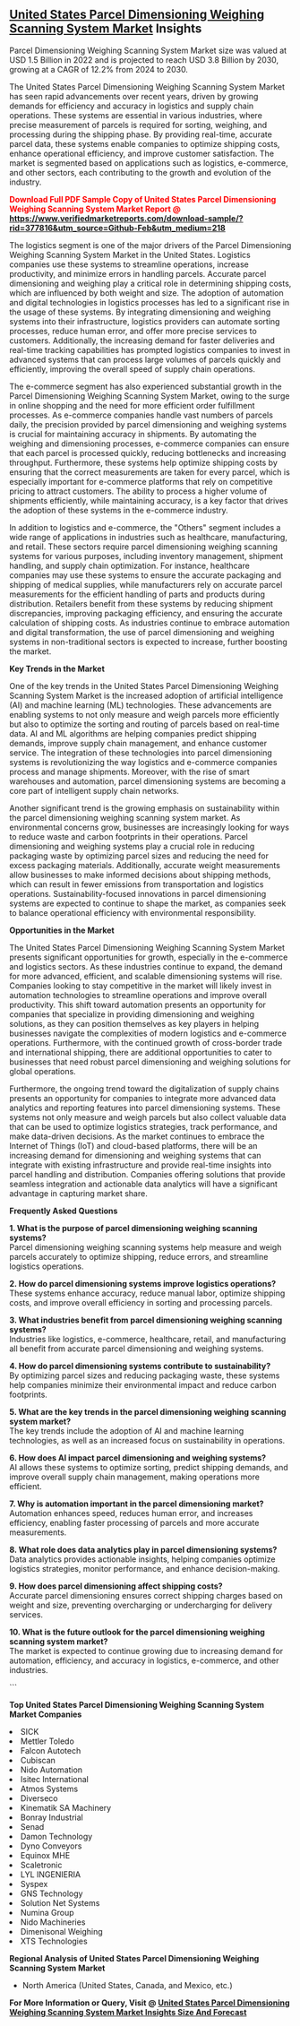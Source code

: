 <h2><a href="https://www.verifiedmarketreports.com/download-sample/?rid=377816&amp;utm_source=Github-Feb&amp;utm_medium=218" target="_blank">United States Parcel Dimensioning Weighing Scanning System Market</a> Insights</h2><p>Parcel Dimensioning Weighing Scanning System Market size was valued at USD 1.5 Billion in 2022 and is projected to reach USD 3.8 Billion by 2030, growing at a CAGR of 12.2% from 2024 to 2030.</p><p> <p>The United States Parcel Dimensioning Weighing Scanning System Market has seen rapid advancements over recent years, driven by growing demands for efficiency and accuracy in logistics and supply chain operations. These systems are essential in various industries, where precise measurement of parcels is required for sorting, weighing, and processing during the shipping phase. By providing real-time, accurate parcel data, these systems enable companies to optimize shipping costs, enhance operational efficiency, and improve customer satisfaction. The market is segmented based on applications such as logistics, e-commerce, and other sectors, each contributing to the growth and evolution of the industry.</p> <p><b><p><span class=""><span style="color: #ff0000;"><strong>Download Full PDF Sample Copy of United States Parcel Dimensioning Weighing Scanning System Market Report</strong> @ </span><a href="https://www.verifiedmarketreports.com/download-sample/?rid=377816&amp;utm_source=Github-Feb&amp;utm_medium=218" target="_blank">https://www.verifiedmarketreports.com/download-sample/?rid=377816&amp;utm_source=Github-Feb&amp;utm_medium=218</a></span></p></b></p> <p>The logistics segment is one of the major drivers of the Parcel Dimensioning Weighing Scanning System Market in the United States. Logistics companies use these systems to streamline operations, increase productivity, and minimize errors in handling parcels. Accurate parcel dimensioning and weighing play a critical role in determining shipping costs, which are influenced by both weight and size. The adoption of automation and digital technologies in logistics processes has led to a significant rise in the usage of these systems. By integrating dimensioning and weighing systems into their infrastructure, logistics providers can automate sorting processes, reduce human error, and offer more precise services to customers. Additionally, the increasing demand for faster deliveries and real-time tracking capabilities has prompted logistics companies to invest in advanced systems that can process large volumes of parcels quickly and efficiently, improving the overall speed of supply chain operations. <p>The e-commerce segment has also experienced substantial growth in the Parcel Dimensioning Weighing Scanning System Market, owing to the surge in online shopping and the need for more efficient order fulfillment processes. As e-commerce companies handle vast numbers of parcels daily, the precision provided by parcel dimensioning and weighing systems is crucial for maintaining accuracy in shipments. By automating the weighing and dimensioning processes, e-commerce companies can ensure that each parcel is processed quickly, reducing bottlenecks and increasing throughput. Furthermore, these systems help optimize shipping costs by ensuring that the correct measurements are taken for every parcel, which is especially important for e-commerce platforms that rely on competitive pricing to attract customers. The ability to process a higher volume of shipments efficiently, while maintaining accuracy, is a key factor that drives the adoption of these systems in the e-commerce industry. <p>In addition to logistics and e-commerce, the "Others" segment includes a wide range of applications in industries such as healthcare, manufacturing, and retail. These sectors require parcel dimensioning weighing scanning systems for various purposes, including inventory management, shipment handling, and supply chain optimization. For instance, healthcare companies may use these systems to ensure the accurate packaging and shipping of medical supplies, while manufacturers rely on accurate parcel measurements for the efficient handling of parts and products during distribution. Retailers benefit from these systems by reducing shipment discrepancies, improving packaging efficiency, and ensuring the accurate calculation of shipping costs. As industries continue to embrace automation and digital transformation, the use of parcel dimensioning and weighing systems in non-traditional sectors is expected to increase, further boosting the market. <p><b>Key Trends in the Market</b></p> <p>One of the key trends in the United States Parcel Dimensioning Weighing Scanning System Market is the increased adoption of artificial intelligence (AI) and machine learning (ML) technologies. These advancements are enabling systems to not only measure and weigh parcels more efficiently but also to optimize the sorting and routing of parcels based on real-time data. AI and ML algorithms are helping companies predict shipping demands, improve supply chain management, and enhance customer service. The integration of these technologies into parcel dimensioning systems is revolutionizing the way logistics and e-commerce companies process and manage shipments. Moreover, with the rise of smart warehouses and automation, parcel dimensioning systems are becoming a core part of intelligent supply chain networks. <p>Another significant trend is the growing emphasis on sustainability within the parcel dimensioning weighing scanning system market. As environmental concerns grow, businesses are increasingly looking for ways to reduce waste and carbon footprints in their operations. Parcel dimensioning and weighing systems play a crucial role in reducing packaging waste by optimizing parcel sizes and reducing the need for excess packaging materials. Additionally, accurate weight measurements allow businesses to make informed decisions about shipping methods, which can result in fewer emissions from transportation and logistics operations. Sustainability-focused innovations in parcel dimensioning systems are expected to continue to shape the market, as companies seek to balance operational efficiency with environmental responsibility. <p><b>Opportunities in the Market</b></p> <p>The United States Parcel Dimensioning Weighing Scanning System Market presents significant opportunities for growth, especially in the e-commerce and logistics sectors. As these industries continue to expand, the demand for more advanced, efficient, and scalable dimensioning systems will rise. Companies looking to stay competitive in the market will likely invest in automation technologies to streamline operations and improve overall productivity. This shift toward automation presents an opportunity for companies that specialize in providing dimensioning and weighing solutions, as they can position themselves as key players in helping businesses navigate the complexities of modern logistics and e-commerce operations. Furthermore, with the continued growth of cross-border trade and international shipping, there are additional opportunities to cater to businesses that need robust parcel dimensioning and weighing solutions for global operations. <p>Furthermore, the ongoing trend toward the digitalization of supply chains presents an opportunity for companies to integrate more advanced data analytics and reporting features into parcel dimensioning systems. These systems not only measure and weigh parcels but also collect valuable data that can be used to optimize logistics strategies, track performance, and make data-driven decisions. As the market continues to embrace the Internet of Things (IoT) and cloud-based platforms, there will be an increasing demand for dimensioning and weighing systems that can integrate with existing infrastructure and provide real-time insights into parcel handling and distribution. Companies offering solutions that provide seamless integration and actionable data analytics will have a significant advantage in capturing market share. <p><b>Frequently Asked Questions</b></p> <p><b>1. What is the purpose of parcel dimensioning weighing scanning systems?</b><br>Parcel dimensioning weighing scanning systems help measure and weigh parcels accurately to optimize shipping, reduce errors, and streamline logistics operations.</p> <p><b>2. How do parcel dimensioning systems improve logistics operations?</b><br>These systems enhance accuracy, reduce manual labor, optimize shipping costs, and improve overall efficiency in sorting and processing parcels.</p> <p><b>3. What industries benefit from parcel dimensioning weighing scanning systems?</b><br>Industries like logistics, e-commerce, healthcare, retail, and manufacturing all benefit from accurate parcel dimensioning and weighing systems.</p> <p><b>4. How do parcel dimensioning systems contribute to sustainability?</b><br>By optimizing parcel sizes and reducing packaging waste, these systems help companies minimize their environmental impact and reduce carbon footprints.</p> <p><b>5. What are the key trends in the parcel dimensioning weighing scanning system market?</b><br>The key trends include the adoption of AI and machine learning technologies, as well as an increased focus on sustainability in operations.</p> <p><b>6. How does AI impact parcel dimensioning and weighing systems?</b><br>AI allows these systems to optimize sorting, predict shipping demands, and improve overall supply chain management, making operations more efficient.</p> <p><b>7. Why is automation important in the parcel dimensioning market?</b><br>Automation enhances speed, reduces human error, and increases efficiency, enabling faster processing of parcels and more accurate measurements.</p> <p><b>8. What role does data analytics play in parcel dimensioning systems?</b><br>Data analytics provides actionable insights, helping companies optimize logistics strategies, monitor performance, and enhance decision-making.</p> <p><b>9. How does parcel dimensioning affect shipping costs?</b><br>Accurate parcel dimensioning ensures correct shipping charges based on weight and size, preventing overcharging or undercharging for delivery services.</p> <p><b>10. What is the future outlook for the parcel dimensioning weighing scanning system market?</b><br>The market is expected to continue growing due to increasing demand for automation, efficiency, and accuracy in logistics, e-commerce, and other industries.</p> ```</p><p><strong>Top United States Parcel Dimensioning Weighing Scanning System Market Companies</strong></p><div data-test-id=""><p><li>SICK</li><li> Mettler Toledo</li><li> Falcon Autotech</li><li> Cubiscan</li><li> Nido Automation</li><li> Isitec International</li><li> Atmos Systems</li><li> Diverseco</li><li> Kinematik SA Machinery</li><li> Bonray Industrial</li><li> Senad</li><li> Damon Technology</li><li> Dyno Conveyors</li><li> Equinox MHE</li><li> Scaletronic</li><li> LYL INGENIERIA</li><li> Syspex</li><li> GNS Technology</li><li> Solution Net Systems</li><li> Numina Group</li><li> Nido Machineries</li><li> Dimenisonal Weighing</li><li> XTS Technologies</li></p><div><strong>Regional Analysis of&nbsp;United States Parcel Dimensioning Weighing Scanning System Market</strong></div><ul><li dir="ltr"><p dir="ltr">North America&nbsp;(United States, Canada, and Mexico, etc.)</p></li></ul><p><strong>For More Information or Query, Visit @&nbsp;</strong><strong><a href="https://www.verifiedmarketreports.com/product/parcel-dimensioning-weighing-scanning-system-market/?utm_source=Github-Feb&amp;utm_medium=218" target="_blank">United States Parcel Dimensioning Weighing Scanning System Market Insights Size And Forecast</a></strong></p></div>
